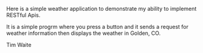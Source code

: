 Here is a simple weather application to demonstrate my ability to implement RESTful Apis.

It is a simple progrm where you press a button and it sends a request for weather information then displays the weather in Golden, CO.

Tim Waite
